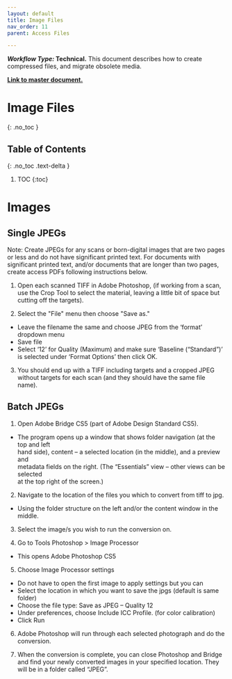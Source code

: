 ```yaml
---
layout: default
title: Image Files
nav_order: 11
parent: Access Files

---
```


**_Workflow Type:_ Technical.** This document describes how to create compressed files, and migrate obsolete media. 

**[Link to master document.](https://docs.google.com/document/d/1zFN26VwCbvYFkCdvSGgxT08dGvN_Q441VS5sHwPTfk4/edit?usp=sharing)**

# Image Files
{: .no_toc }

## Table of Contents
{: .no_toc .text-delta }

1. TOC
{:toc}

# Images 

## Single JPEGs

Note: Create JPEGs for any scans or born-digital images that are two pages or less and do not have significant printed text. For documents with significant printed text, and/or documents that are longer than two pages, create access PDFs following instructions below.

1. Open each scanned TIFF in Adobe Photoshop, (if working from a scan, use the Crop Tool to select the material, leaving a little bit of space but cutting off the targets).

2. Select the "File" menu then choose "Save as." 

*   Leave the filename the same and choose JPEG from the ‘format’ dropdown menu
*   Save file
*   Select ‘12’ for Quality (Maximum) and make sure ‘Baseline (“Standard”)’ is selected under ‘Format Options’ then click OK. 

3. You should end up with a TIFF including targets and a cropped JPEG without targets for each scan (and they should have the same file name).

## Batch JPEGs 

1. Open Adobe Bridge CS5 (part of Adobe Design Standard CS5).

*   The program opens up a window that shows folder navigation (at the top and left \
hand side), content – a selected location (in the middle), and a preview and \
metadata fields on the right. (The “Essentials” view – other views can be selected \
at the top right of the screen.)

2. Navigate to the location of the files you which to convert from tiff to jpg. 

*   Using the folder structure on the left and/or the content window in the middle. 

3. Select the image/s you wish to run the conversion on. 

4. Go to Tools  Photoshop > Image Processor 

*   This opens Adobe Photoshop CS5 

5. Choose Image Processor settings 

*   Do not have to open the first image to apply settings but you can 
*   Select the location in which you want to save the jpgs (default is same folder) 
*   Choose the file type: Save as JPEG – Quality 12 
*   Under preferences, choose Include ICC Profile. (for color calibration) 
*   Click Run 

6. Adobe Photoshop will run through each selected photograph and do the conversion. 

7. When the conversion is complete, you can close Photoshop and Bridge and find your newly converted images in your specified location. They will be in a folder called “JPEG”. 


